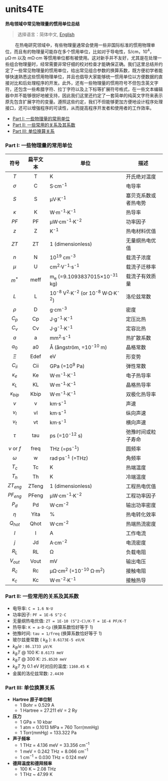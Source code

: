 ﻿# units4TE
**热电领域中常见物理量的惯用单位总结**

> 选择语言：简体中文, [English](README-en.md)

&nbsp;&nbsp;&nbsp;&nbsp;&nbsp;&nbsp;&nbsp;&nbsp;在热电研究领域中，有些物理量通常会使用一些非国际标准的惯用物理单位，而且有的物理量可能存在多个惯用单位，比如对于导电性，S/cm，10<sup>4</sup>，μΩ·m 以及 mΩ·cm 等惯用单位都有被使用。这对新手并不友好，尤其是在处理一些组合物理量时，经常需要非常仔细的校对检查才能确保正确。我们这里总结并约定了一些常见物理量的惯用单位，给出常见组合参数的换算系数，既方便初学者能够快速熟悉这些惯用物理单位，并且也倡导大家能够统一惯用单位以方便数据的直接对比和后处理程序的开发。此外，还有一些物理量的惯用符号不但包含英文字符，还包含一些希腊字符、拉丁字符以及上下标等扩展符号格式，在一些文本编辑器中并不能够很好地被支持，因此我们这里还约定了一套简单的纯英文字符来表示原先包含扩展字符的变量。遵照这些约定，我们不但能够更加方便地设计程序处理接口，还可以增强程序的可读性，从而提高程序开发者和使用者的工作效率。

- [Part I: 一些物理量的常用单位](#part-i-%E4%B8%80%E4%BA%9B%E7%89%A9%E7%90%86%E9%87%8F%E7%9A%84%E5%B8%B8%E7%94%A8%E5%8D%95%E4%BD%8D)
- [Part II: 一些常用的关系及其系数](#part-ii-%E4%B8%80%E4%BA%9B%E5%B8%B8%E7%94%A8%E7%9A%84%E5%85%B3%E7%B3%BB%E5%8F%8A%E5%85%B6%E7%B3%BB%E6%95%B0)
- [Part III: 单位换算关系](#part-iii-%E5%8D%95%E4%BD%8D%E6%8D%A2%E7%AE%97%E5%85%B3%E7%B3%BB)

### Part I: 一些物理量的常用单位

| 符号 | 扁平文本 | 单位 | 描述 |
| :----: | :-------: | ---- | ----------- |
| $T$ | T | K | 开氏绝对温度 |
| $\sigma$ | C | S·cm<sup>-1</sup> | 电导率 |
| $S$ | S | μV·K<sup>-1</sup> | 塞贝克系数或者热电势 |
| $\kappa$ | K | W·m<sup>-1</sup>·K<sup>-1</sup> | 热导率 |
| $PF$ | PF | μW·cm<sup>-1</sup>·K<sup>-2</sup> | 功率因子 |
| $z$ | Z | K<sup>-1</sup> | 热电材料优值 |
| $ZT$ | ZT | 1 (dimensionless) | 无量纲热电优值 |
| $n$ | N | 10<sup>19</sup> cm<sup>-3</sup> | 载流子浓度 |
| $\mu$ | U | cm<sup>2</sup>·V<sup>-1</sup>·s<sup>-1</sup> | 载流子迁移率 |
| $m^{*}$ | meff | m<sub>e</sub> (=9.1093837015×10<sup>-31</sup> kg) | 载流子有效质量 |
| $L$ | L | 10<sup>-8</sup> V<sup>2</sup>·K<sup>-2</sup> (or 10<sup>-8</sup> W·Ω·K<sup>-2</sup>) | 洛伦兹常数 |
| $\rho$ | D | g·cm<sup>-3</sup> | 密度 |
| $C_{p}$ | Cp | J·g<sup>-1</sup>·K<sup>-1</sup> | 定压比热 |
| $C_{v}$ | Cv | J·g<sup>-1</sup>·K<sup>-1</sup> | 定容比热 |
| $a$ | a | mm<sup>2</sup>·s<sup>-1</sup> | 热扩散系数 |
| $a_{0}$ | a0 | Å (ångström, =10<sup>-10</sup> m) | 晶格常数 |
| $\Xi$ | Edef | eV | 形变势 |
| $C_{ii}$ | Cii | GPa (=10<sup>9</sup> Pa) | 弹性常数 |
| $\kappa_{e}$ | Ke | W·m<sup>-1</sup>·K<sup>-1</sup> | 电子热导率 |
| $\kappa_{L}$ | KL | W·m<sup>-1</sup>·K<sup>-1</sup> | 晶格热导率 |
| $\kappa_{bip}$ | Kbip | W·m<sup>-1</sup>·K<sup>-1</sup> | 双极化热导率 |
| $v$ | v | km·s<sup>-1</sup> | 声速 |
| $v_{l}$ | vl | km·s<sup>-1</sup> | 纵向声速 |
| $v_{t}$ | vt | km·s<sup>-1</sup> | 横向声速 |
| $\tau$ | tau | ps (=10<sup>-12</sup> s) | 弛豫时间或粒子寿命 |
| $\nu$ or $f$ | freq | THz (=ps<sup>-1</sup>) | 圆频率 |
| $\omega$ | w | rad·ps<sup>-1</sup> (=THz) | 角频率 |
| $T_{c}$ | Tc | K | 热端温度 |
| $T_{h}$ | Th | K | 冷端温度 |
| $ZT_{eng}$ | ZTeng | 1 (dimensionless) | 工程热电优值 |
| $PF_{eng}$ | PFeng | μW·cm<sup>-1</sup>·K<sup>-2</sup> | 工程功率因子 |
| $P_{d}$ | Pd | W·cm<sup>-2</sup> | 输出功率密度 |
| $\eta$ | Yita | % | 热电转化效率 |
| $Q_{hot}$ | Qhot |  W·cm<sup>-2</sup> | 热端热流密度 |
| $I$ | I | A | 工作电流 |
| $j$ | Jd | A·cm<sup>-2</sup> | 电流密度 |
| $R_{L}$ | RL | Ω | 负载电阻 |
| $V_{out}$ | Vout | mV | 输出电压 |
| $R_{c}$ | Rc | μΩ·cm<sup>2</sup> (=10<sup>-10</sup> Ω·m<sup>2</sup>) | 接触电阻 |
| $\kappa_{c}$ | Kc | W·m<sup>-2</sup>·K<sup>-1</sup> | 接触热导 |

### Part II: 一些常用的关系及其系数

- 电导率: `C = 1.6 N·U`
- 功率因子: `PF = 1E-6 S^2·C`
- 无量纲热电优值: `ZT = 1E-10 (S^2·C)/K·T = 1E-4 PF/K·T`
- 热导率: `K = a·D·Cp` (换算系数恰好等于 1)
- 弛豫时间: `tau = 1/freq` (换算系数恰好等于 1)
- 玻尔兹曼常数 ( $k_{B}$ ): `8.6173E-5 eV/K`
- $k_{B}/e$ : `86.1733 μV/K`
- $k_{B}T$ @ 100 K: `8.6173 meV`
- $k_{B}T$ @ 300 K: `25.8520 meV`
- $k_{B}T$ 为 0.1 eV 时对应的温度: `1160.45 K`
- 金属的洛伦兹常数: `2.4430`

### Part III: 单位换算关系

- **Hartree 原子单位制**
    - 1 Bohr = 0.529 A
    - 1 Hartree = 27.211 eV = 2 Ry
- **压力**
    - 1 GPa = 10 kbar
    - 1 atm = 0.1013 MPa = 760 Torr(mmHg)
    - 1 Torr(mmHg) = 133.322 Pa
- **声子频率**
    - 1 THz = 4.136 meV = 33.356 cm<sup>−1</sup>
    - 1 meV = 0.242 THz = 8.066 cm<sup>−1</sup>
    - 1 cm<sup>−1</sup> = 0.030 THz = 0.124 meV
- **德拜温度和德拜频率**
    - 100 K ~ 2.08 THz
    - 1 THz ~ 47.99 K

